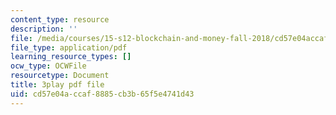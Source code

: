 ```yaml
---
content_type: resource
description: ''
file: /media/courses/15-s12-blockchain-and-money-fall-2018/cd57e04accaf8885cb3b65f5e4741d43_W06Le8fw0vU.pdf
file_type: application/pdf
learning_resource_types: []
ocw_type: OCWFile
resourcetype: Document
title: 3play pdf file
uid: cd57e04a-ccaf-8885-cb3b-65f5e4741d43
---
```


